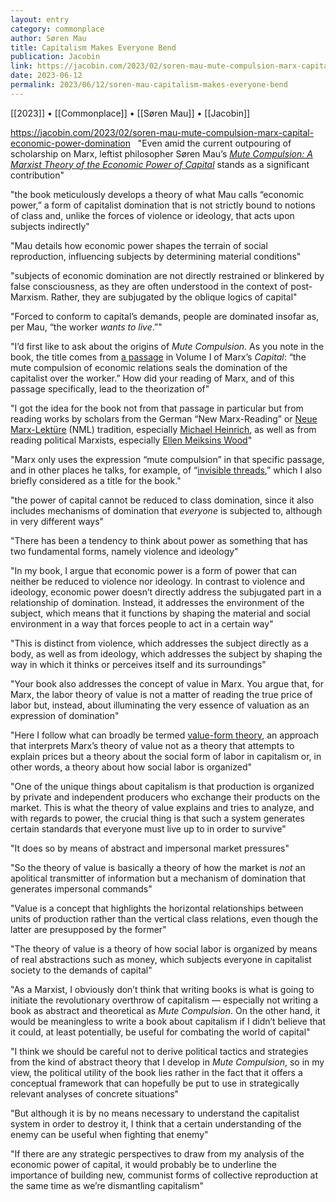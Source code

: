 ```yaml
---
layout: entry
category: commonplace
author: Søren Mau
title: Capitalism Makes Everyone Bend
publication: Jacobin
link: https://jacobin.com/2023/02/soren-mau-mute-compulsion-marx-capital-economic-power-domination
date: 2023-06-12
permalink: 2023/06/12/soren-mau-capitalism-makes-everyone-bend
---
```


[[2023]] • [[Commonplace]] • [[Søren Mau]] • [[Jacobin]]

https://jacobin.com/2023/02/soren-mau-mute-compulsion-marx-capital-economic-power-domination
 
"Even amid the current outpouring of scholarship on Marx, leftist philosopher Søren Mau’s [*Mute Compulsion: A Marxist Theory of the Economic Power of Capital*](https://www.versobooks.com/books/4107-mute-compulsion) stands as a significant contribution"

"the book meticulously develops a theory of what Mau calls “economic power,” a form of capitalist domination that is not strictly bound to notions of class and, unlike the forces of violence or ideology, that acts upon subjects indirectly"

"Mau details how economic power shapes the terrain of social reproduction, influencing subjects by determining material conditions"

"subjects of economic domination are not directly restrained or blinkered by false consciousness, as they are often understood in the context of post-Marxism. Rather, they are subjugated by the oblique logics of capital"

"Forced to conform to capital’s demands, people are dominated insofar as, per Mau, “the worker *wants to live*.”"

"I’d first like to ask about the origins of *Mute Compulsion*. As you note in the book, the title comes from [a passage](https://www.marxists.org/archive/marx/works/1867-c1/ch28.htm) in Volume I of Marx’s *Capital*: “the mute compulsion of economic relations seals the domination of the capitalist over the worker.” How did your reading of Marx, and of this passage specifically, lead to the theorization of"

"I got the idea for the book not from that passage in particular but from reading works by scholars from the German “New Marx-Reading” or [Neue Marx-Lektüre](https://www.radicalphilosophy.com/article/the-neue-marx-lekture) (NML) tradition, especially [Michael Heinrich](https://www.historicalmaterialism.org/interviews/interview-with-michael-heinrich), as well as from reading political Marxists, especially [Ellen Meiksins Wood](https://www.versobooks.com/lists/5208-ellen-meiksins-wood-bookshelf)"

"Marx only uses the expression “mute compulsion” in that specific passage, and in other places he talks, for example, of “[invisible threads](https://www.marxists.org/archive/marx/works/1867-c1/ch23.htm),” which I also briefly considered as a title for the book."

"the power of capital cannot be reduced to class domination, since it also includes mechanisms of domination that *everyone* is subjected to, although in very different ways"

"There has been a tendency to think about power as something that has two fundamental forms, namely violence and ideology"

"In my book, I argue that economic power is a form of power that can neither be reduced to violence nor ideology. In contrast to violence and ideology, economic power doesn’t directly address the subjugated part in a relationship of domination. Instead, it addresses the environment of the subject, which means that it functions by shaping the material and social environment in a way that forces people to act in a certain way"

"This is distinct from violence, which addresses the subject directly as a body, as well as from ideology, which addresses the subject by shaping the way in which it thinks or perceives itself and its surroundings"

"Your book also addresses the concept of value in Marx. You argue that, for Marx, the labor theory of value is not a matter of reading the true price of labor but, instead, about illuminating the very essence of valuation as an expression of domination"

"Here I follow what can broadly be termed [value-form theory](https://cominsitu.wordpress.com/2021/01/10/a-guide-to-value-form-theory/), an approach that interprets Marx’s theory of value not as a theory that attempts to explain prices but a theory about the social form of labor in capitalism or, in other words, a theory about how social labor is organized"

"One of the unique things about capitalism is that production is organized by private and independent producers who exchange their products on the market. This is what the theory of value explains and tries to analyze, and with regards to power, the crucial thing is that such a system generates certain standards that everyone must live up to in order to survive"

"It does so by means of abstract and impersonal market pressures"

"So the theory of value is basically a theory of how the market is *not* an apolitical transmitter of information but a mechanism of domination that generates impersonal commands"

"Value is a concept that highlights the horizontal relationships between units of production rather than the vertical class relations, even though the latter are presupposed by the former"

"The theory of value is a theory of how social labor is organized by means of real abstractions such as money, which subjects everyone in capitalist society to the demands of capital"

"As a Marxist, I obviously don’t think that writing books is what is going to initiate the revolutionary overthrow of capitalism — especially not writing a book as abstract and theoretical as *Mute Compulsion*. On the other hand, it would be meaningless to write a book about capitalism if I didn’t believe that it could, at least potentially, be useful for combating the world of capital"

"I think we should be careful not to derive political tactics and strategies from the kind of abstract theory that I develop in *Mute Compulsion*, so in my view, the political utility of the book lies rather in the fact that it offers a conceptual framework that can hopefully be put to use in strategically relevant analyses of concrete situations"

"But although it is by no means necessary to understand the capitalist system in order to destroy it, I think that a certain understanding of the enemy can be useful when fighting that enemy"

"If there are any strategic perspectives to draw from my analysis of the economic power of capital, it would probably be to underline the importance of building new, communist forms of collective reproduction at the same time as we’re dismantling capitalism"
